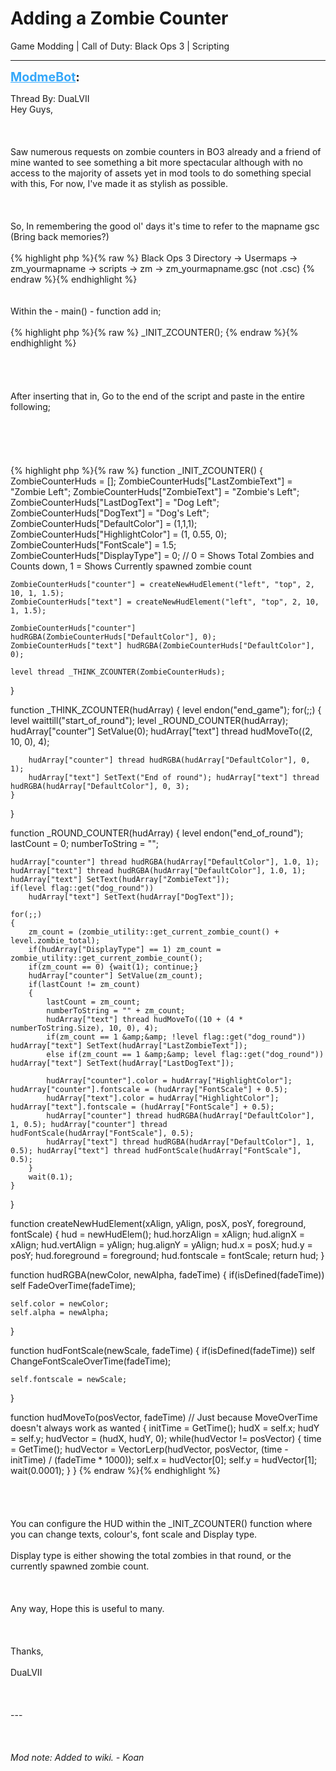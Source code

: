 # Adding a Zombie Counter
Game Modding | Call of Duty: Black Ops 3 | Scripting

---
<strong style="font-size: 1.4em;"><span style="text-decoration: underline;text-decoration-color: #34a7f9;"><span style="color:#34a7f9;">ModmeBot</span></span>:</strong>

<p>Thread By: DuaLVII<br />Hey Guys,<br /><br /><br /><br />Saw numerous requests on zombie counters in BO3 already and a friend of mine wanted to see something a bit more spectacular although with no access to the majority of assets yet in mod tools to do something special with this, For now, I&#39;ve made it as stylish as possible.<br /><br /><br /><br />So, In remembering the good ol&#39; days it&#39;s time to refer to the mapname gsc (Bring back memories?)<br /><br />{% highlight php %}{% raw %}
Black Ops 3 Directory -&gt; Usermaps -&gt; zm_yourmapname -&gt; scripts -&gt; zm -&gt; zm_yourmapname.gsc (not .csc)
{% endraw %}{% endhighlight %}
<br /><br /><br />Within the  - main() - function add in;<br /><br />{% highlight php %}{% raw %}
_INIT_ZCOUNTER();
{% endraw %}{% endhighlight %}
<br /><br /><br /><br /><br />After inserting that in, Go to the end of the script and paste in the entire following;<br /><br /><br /><br /><br /><br />{% highlight php %}{% raw %}
function _INIT_ZCOUNTER()
{
	ZombieCounterHuds = [];
	ZombieCounterHuds["LastZombieText"] 	= "Zombie Left";
	ZombieCounterHuds["ZombieText"]			= "Zombie&#39;s Left";
	ZombieCounterHuds["LastDogText"]		= "Dog Left";
	ZombieCounterHuds["DogText"]			= "Dog&#39;s Left";
	ZombieCounterHuds["DefaultColor"]		= (1,1,1);
	ZombieCounterHuds["HighlightColor"]		= (1, 0.55, 0);
	ZombieCounterHuds["FontScale"]			= 1.5;
	ZombieCounterHuds["DisplayType"]		= 0; // 0 = Shows Total Zombies and Counts down, 1 = Shows Currently spawned zombie count

	ZombieCounterHuds["counter"] = createNewHudElement("left", "top", 2, 10, 1, 1.5);
	ZombieCounterHuds["text"] = createNewHudElement("left", "top", 2, 10, 1, 1.5);

	ZombieCounterHuds["counter"] hudRGBA(ZombieCounterHuds["DefaultColor"], 0);
	ZombieCounterHuds["text"] hudRGBA(ZombieCounterHuds["DefaultColor"], 0);

	level thread _THINK_ZCOUNTER(ZombieCounterHuds);
}

function _THINK_ZCOUNTER(hudArray)
{
	level endon("end_game");
	for(;;)
	{
		level waittill("start_of_round");
		level _ROUND_COUNTER(hudArray);
		hudArray["counter"] SetValue(0);
		hudArray["text"] thread hudMoveTo((2, 10, 0), 4);
		
		hudArray["counter"] thread hudRGBA(hudArray["DefaultColor"], 0, 1);
		hudArray["text"] SetText("End of round"); hudArray["text"] thread hudRGBA(hudArray["DefaultColor"], 0, 3);
	}
}

function _ROUND_COUNTER(hudArray)
{
	level endon("end_of_round");
	lastCount = 0;
	numberToString = "";

	hudArray["counter"] thread hudRGBA(hudArray["DefaultColor"], 1.0, 1);
	hudArray["text"] thread hudRGBA(hudArray["DefaultColor"], 1.0, 1);
	hudArray["text"] SetText(hudArray["ZombieText"]);
	if(level flag::get("dog_round"))
		hudArray["text"] SetText(hudArray["DogText"]);

	for(;;)
	{
		zm_count = (zombie_utility::get_current_zombie_count() + level.zombie_total);
		if(hudArray["DisplayType"] == 1) zm_count = zombie_utility::get_current_zombie_count();
		if(zm_count == 0) {wait(1); continue;}
		hudArray["counter"] SetValue(zm_count);
		if(lastCount != zm_count)
		{
			lastCount = zm_count;
			numberToString = "" + zm_count;
			hudArray["text"] thread hudMoveTo((10 + (4 * numberToString.Size), 10, 0), 4);
			if(zm_count == 1 &amp;&amp; !level flag::get("dog_round")) hudArray["text"] SetText(hudArray["LastZombieText"]);
			else if(zm_count == 1 &amp;&amp; level flag::get("dog_round")) hudArray["text"] SetText(hudArray["LastDogText"]);

			hudArray["counter"].color = hudArray["HighlightColor"]; hudArray["counter"].fontscale = (hudArray["FontScale"] + 0.5);
			hudArray["text"].color = hudArray["HighlightColor"]; hudArray["text"].fontscale = (hudArray["FontScale"] + 0.5);
			hudArray["counter"] thread hudRGBA(hudArray["DefaultColor"], 1, 0.5); hudArray["counter"] thread hudFontScale(hudArray["FontScale"], 0.5);
			hudArray["text"] thread hudRGBA(hudArray["DefaultColor"], 1, 0.5); hudArray["text"] thread hudFontScale(hudArray["FontScale"], 0.5);
		}
		wait(0.1);
	}
}

function createNewHudElement(xAlign, yAlign, posX, posY, foreground, fontScale)
{
	hud = newHudElem();
	hud.horzAlign = xAlign; hud.alignX = xAlign;
	hud.vertAlign = yAlign; hug.alignY = yAlign;
	hud.x = posX; hud.y = posY;
	hud.foreground = foreground;
	hud.fontscale = fontScale;
	return hud;
}

function hudRGBA(newColor, newAlpha, fadeTime)
{
	if(isDefined(fadeTime))
		self FadeOverTime(fadeTime);

	self.color = newColor;
	self.alpha = newAlpha;
}

function hudFontScale(newScale, fadeTime)
{
	if(isDefined(fadeTime))
		self ChangeFontScaleOverTime(fadeTime);

	self.fontscale = newScale;
}

function hudMoveTo(posVector, fadeTime) // Just because MoveOverTime doesn&#39;t always work as wanted
{
	initTime = GetTime();
	hudX = self.x;
	hudY = self.y;
	hudVector = (hudX, hudY, 0);
	while(hudVector != posVector)
	{
		time = GetTime();
		hudVector = VectorLerp(hudVector, posVector, (time - initTime) / (fadeTime * 1000));
		self.x = hudVector[0];
		self.y = hudVector[1];
		wait(0.0001);
	}
}
{% endraw %}{% endhighlight %}
<br /><br /><br /><br /><br />You can configure the HUD within the _INIT_ZCOUNTER() function where you can change texts, colour&#39;s, font scale and Display type.<br /><br />Display type is either showing the total zombies in that round, or the currently spawned zombie count.<br /><br /><br /><br />Any way, Hope this is useful to many.<br /><br /><br /><br />Thanks,<br /><br />DuaLVII<br /><br /><br /><br />---<br /><br /><br /><br /><em>Mod note: Added to wiki. - Koan</em></p>
